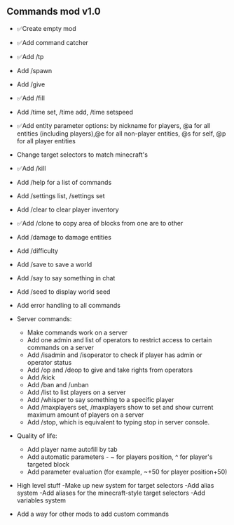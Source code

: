 
## Commands mod v1.0
- ✅Create empty mod
- ✅Add command catcher
- ✅Add /tp
- Add /spawn
- Add /give
- ✅Add /fill
- Add /time set, /time add, /time setspeed
- ✅Add entity parameter options: by nickname for players,  @a for all entities (including players),@e for all non-player entities, @s for self, @p for all player entities
- Change target selectors to match minecraft's
- ✅Add /kill
- Add /help for a list of commands
- Add /settings list, /settings set
- Add /clear to clear player inventory
- ✅Add /clone to copy area of blocks from one are to other
- Add /damage to damage entities
- Add /difficulty
- Add /save to save a world
- Add /say to say something in chat
- Add /seed to display world seed

- Add error handling to all commands

- Server commands:
    - Make commands work on a server
    - Add one admin and list of operators to restrict access to certain commands on a server
    - Add /isadmin and /isoperator to check if player has admin or operator status
    - Add /op and /deop to give and take rights from operators
    - Add /kick
    - Add /ban and /unban
    - Add /list to list players on a server
    - Add /whisper to say something to a specific player
    - Add /maxplayers set, /maxplayers show to set and show current maximum amount of players on a server
    - Add /stop, which is equivalent to typing stop in server console.

- Quality of life:
    - Add player name autofill by tab
    - Add automatic parameters - ~ for players position, ^ for player's targeted block
    - Add parameter evaluation (for example, ~+50 for player position+50)

- High level stuff
    -Make up new system for target selectors
    -Add alias system
    -Add aliases for the minecraft-style target selectors
    -Add variables system

- Add a way for other mods to add custom commands